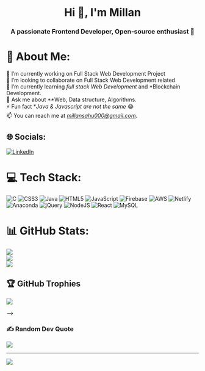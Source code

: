 <h1 align="center">Hi 👋, I'm Millan</h1>
<h3 align="center">A passionate Frontend Developer, Open-source enthusiast 👀</h3>


# 💫 About Me:
🔭 I’m currently working on Full Stack Web Development Project<br>👯 I’m looking to collaborate on Full Stack Web Development related<br>🌱 I’m currently learning *full stack Web Development* and *Blockchain Development.<br>💬 Ask me about **Web, Data structure, Algorithms.<br>⚡ Fun fact  **Java & Javascript are not the same* 😂<br>📫 You can reach me at *millansahu000@gmail.com*.


## 🌐 Socials:
[![LinkedIn](https://img.shields.io/badge/LinkedIn-%230077B5.svg?logo=linkedin&logoColor=white)](https://www.linkedin.com/in/millan-kumar-sahu-820549256/) 
 <!-- [![Stack Overflow](https://img.shields.io/badge/-Stackoverflow-FE7A16?logo=stack-overflow&logoColor=white)](https://stackoverflow.com/users/https://stackoverflow.com/users/21819179/kapileswar-moharana) [![Twitter](https://img.shields.io/badge/Twitter-%231DA1F2.svg?logo=Twitter&logoColor=white)](https://twitter.com/https://twitter.com/lexkapil)  -->

# 💻 Tech Stack:
![C](https://img.shields.io/badge/c-%2300599C.svg?style=for-the-badge&logo=c&logoColor=white) ![CSS3](https://img.shields.io/badge/css3-%231572B6.svg?style=for-the-badge&logo=css3&logoColor=white) ![Java](https://img.shields.io/badge/java-%23ED8B00.svg?style=for-the-badge&logo=java&logoColor=white) ![HTML5](https://img.shields.io/badge/html5-%23E34F26.svg?style=for-the-badge&logo=html5&logoColor=white) ![JavaScript](https://img.shields.io/badge/javascript-%23323330.svg?style=for-the-badge&logo=javascript&logoColor=%23F7DF1E) ![Firebase](https://img.shields.io/badge/firebase-%23039BE5.svg?style=for-the-badge&logo=firebase) ![AWS](https://img.shields.io/badge/AWS-%23FF9900.svg?style=for-the-badge&logo=amazon-aws&logoColor=white) ![Netlify](https://img.shields.io/badge/netlify-%23000000.svg?style=for-the-badge&logo=netlify&logoColor=#00C7B7) ![Anaconda](https://img.shields.io/badge/Anaconda-%2344A833.svg?style=for-the-badge&logo=anaconda&logoColor=white) ![jQuery](https://img.shields.io/badge/jquery-%230769AD.svg?style=for-the-badge&logo=jquery&logoColor=white) ![NodeJS](https://img.shields.io/badge/node.js-6DA55F?style=for-the-badge&logo=node.js&logoColor=white) ![React](https://img.shields.io/badge/react-%2320232a.svg?style=for-the-badge&logo=react&logoColor=%2361DAFB) ![MySQL](https://img.shields.io/badge/mysql-%2300f.svg?style=for-the-badge&logo=mysql&logoColor=white)
# 📊 GitHub Stats:
![](https://github-readme-stats.vercel.app/api?username=Millan-Kumar-Sahu&theme=radical&hide_border=false&include_all_commits=false&count_private=false)<br/>
![](https://github-readme-streak-stats.herokuapp.com/?user=Millan-Kumar-Sahu&theme=radical&hide_border=false)<br/>
![](https://github-readme-stats.vercel.app/api/top-langs/?username=Millan-Kumar-Sahu&theme=radical&hide_border=false&include_all_commits=false&count_private=false&layout=compact)

## 🏆 GitHub Trophies
![](https://github-profile-trophy.vercel.app/?username=Millan-Kumar-Sahu&theme=radical&no-frame=false&no-bg=false&margin-w=4)

<!-- ## 🐦 Latest Tweet --> -->
<!-- [![](https://gtce.itsvg.in/api?username=https://twitter.com/lexkapil)](https://github.com/VishwaGauravIn/github-twitter-card-embed) -->

### ✍️ Random Dev Quote
![](https://quotes-github-readme.vercel.app/api?type=horizontal&theme=radical)

---
[![](https://visitcount.itsvg.in/api?id=Millan-Kumar-Sahu&icon=0&color=2)](https://visitcount.itsvg.in)

<!-- Proudly created with GPRM ( https://gprm.itsvg.in ) -->